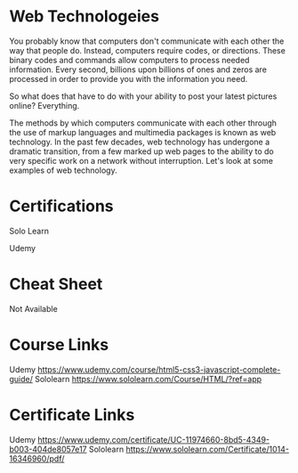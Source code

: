 # Web Technologeies
You probably know that computers don't communicate with each other the way that people do. Instead, computers require codes, or directions. These binary codes and commands allow computers to process needed information. Every second, billions upon billions of ones and zeros are processed in order to provide you with the information you need.

So what does that have to do with your ability to post your latest pictures online? Everything.

The methods by which computers communicate with each other through the use of markup languages and multimedia packages is known as web technology. In the past few decades, web technology has undergone a dramatic transition, from a few marked up web pages to the ability to do very specific work on a network without interruption. Let's look at some examples of web technology.


# Certifications

Solo Learn

Udemy

# Cheat Sheet
Not Available 

# Course Links

Udemy 
https://www.udemy.com/course/html5-css3-javascript-complete-guide/
Sololearn 
https://www.sololearn.com/Course/HTML/?ref=app
# Certificate Links

Udemy
https://www.udemy.com/certificate/UC-11974660-8bd5-4349-b003-404de8057e17
Sololearn
https://www.sololearn.com/Certificate/1014-16346960/pdf/
